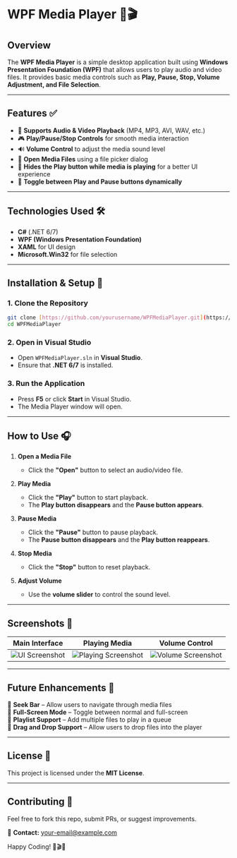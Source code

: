 # **WPF Media Player** 🎵🎬  

## **Overview**  
The **WPF Media Player** is a simple desktop application built using **Windows Presentation Foundation (WPF)** that allows users to play audio and video files. It provides basic media controls such as **Play, Pause, Stop, Volume Adjustment, and File Selection**.  

---

## **Features** ✅  
- 🎥 **Supports Audio & Video Playback** (MP4, MP3, AVI, WAV, etc.)  
- 🎮 **Play/Pause/Stop Controls** for smooth media interaction  
- 🔊 **Volume Control** to adjust the media sound level  
- 📂 **Open Media Files** using a file picker dialog  
- 👀 **Hides the Play button while media is playing** for a better UI experience  
- 🔄 **Toggle between Play and Pause buttons dynamically**  

---

## **Technologies Used** 🛠️  
- **C#** (.NET 6/7)  
- **WPF (Windows Presentation Foundation)**  
- **XAML** for UI design  
- **Microsoft.Win32** for file selection  

---

## **Installation & Setup** 🚀  

### **1. Clone the Repository**  
```sh
git clone [https://github.com/yourusername/WPFMediaPlayer.git](https://github.com/TVVinudev/Media-Player-WPF-.git)
cd WPFMediaPlayer
```

### **2. Open in Visual Studio**  
- Open `WPFMediaPlayer.sln` in **Visual Studio**.  
- Ensure that **.NET 6/7** is installed.  

### **3. Run the Application**  
- Press **F5** or click **Start** in Visual Studio.  
- The Media Player window will open.  

---

## **How to Use** 🎧  
1. **Open a Media File**  
   - Click the **"Open"** button to select an audio/video file.  

2. **Play Media**  
   - Click the **"Play"** button to start playback.  
   - The **Play button disappears** and the **Pause button appears**.  

3. **Pause Media**  
   - Click the **"Pause"** button to pause playback.  
   - The **Pause button disappears** and the **Play button reappears**.  

4. **Stop Media**  
   - Click the **"Stop"** button to reset playback.  

5. **Adjust Volume**  
   - Use the **volume slider** to control the sound level.  

---

## **Screenshots** 📸  
| Main Interface | Playing Media | Volume Control |
|---------------|--------------|---------------|
| ![UI Screenshot](screenshots/main_ui.png) | ![Playing Screenshot](screenshots/playing.png) | ![Volume Screenshot](screenshots/volume.png) |

---

## **Future Enhancements** 🚀  
🔹 **Seek Bar** – Allow users to navigate through media files  
🔹 **Full-Screen Mode** – Toggle between normal and full-screen  
🔹 **Playlist Support** – Add multiple files to play in a queue  
🔹 **Drag and Drop Support** – Allow users to drop files into the player  

---

## **License** 📜  
This project is licensed under the **MIT License**.  

---

## **Contributing** 🤝  
Feel free to fork this repo, submit PRs, or suggest improvements.  

📧 **Contact:** [your-email@example.com](mailto:your-email@example.com)  

Happy Coding! 🎵🎬🚀
